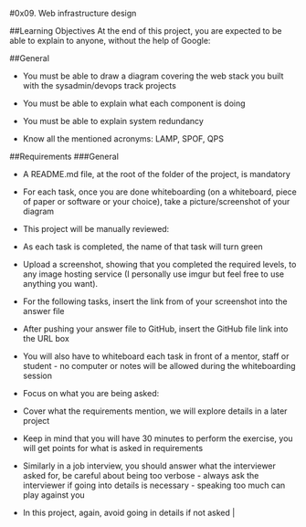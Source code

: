#0x09. Web infrastructure design

##Learning Objectives
At the end of this project, you are expected to be able to explain to anyone, without the help of Google:

##General
* You must be able to draw a diagram covering the web stack you built with the sysadmin/devops track projects

* You must be able to explain what each component is doing

* You must be able to explain system redundancy

* Know all the mentioned acronyms: LAMP, SPOF, QPS

##Requirements
###General

* A README.md file, at the root of the folder of the project, is mandatory

* For each task, once you are done whiteboarding (on a whiteboard, piece of paper or software or your choice), take a picture/screenshot of your diagram

* This project will be manually reviewed:

* As each task is completed, the name of that task will turn green

* Upload a screenshot, showing that you completed the required levels, to any image hosting service (I personally use imgur but feel free to use anything you want).

* For the following tasks, insert the link from of your screenshot into the answer file

* After pushing your answer file to GitHub, insert the GitHub file link into the URL box

* You will also have to whiteboard each task in front of a mentor, staff or student - no computer or notes will be allowed during the whiteboarding session

* Focus on what you are being asked:

* Cover what the requirements mention, we will explore details in a later project

* Keep in mind that you will have 30 minutes to perform the exercise, you will get points for what is asked in requirements

* Similarly in a job interview, you should answer what the interviewer asked for, be careful about being too verbose - always ask the interviewer if going into details is necessary - speaking too much can play against you

* In this project, again, avoid going in details if not asked |